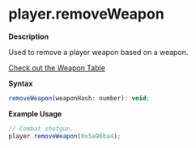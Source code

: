 # player.removeWeapon

**Description**

Used to remove a player weapon based on a weapon.

[Check out the Weapon Table](../articles/tables/weapons.md)

**Syntax**

```js
removeWeapon(weaponHash: number): void;
```

**Example Usage**

```js
// Combat shotgun.
player.removeWeapon(0x5a96ba4);
```
